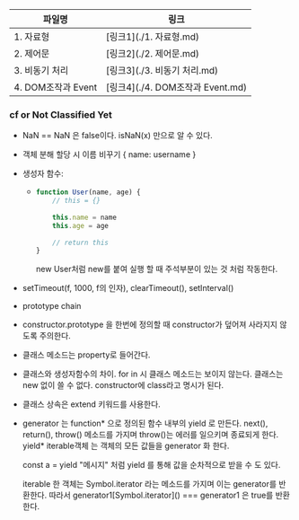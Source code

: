 | 파일명             | 링크                             |
| ------------------ | -------------------------------- |
| 1. 자료형          | [링크1](./1. 자료형.md)          |
| 2. 제어문          | [링크2](./2. 제어문.md)          |
| 3. 비동기 처리     | [링크3](./3. 비동기 처리.md)     |
| 4. DOM조작과 Event | [링크4](./4. DOM조작과 Event.md) |





### cf or Not Classified Yet

- NaN == NaN 은 false이다. isNaN(x) 만으로 알 수 있다. 

- 객체 분해 할당 시 이름 비꾸기 { name: username }

- 생성자 함수:

  - ```javascript
    function User(name, age) {
        // this = {}
        
        this.name = name
        this.age = age
        
        // return this
    }
    ```

    new User처럼 new를 붙여 실행 할 때 주석부분이 있는 것 처럼 작동한다.

- setTimeout(f, 1000, f의 인자), clearTimeout(), setInterval()

- prototype chain

- constructor.prototype 을 한번에 정의할 때 constructor가 덮어져 사라지지 않도록 주의한다.

- 클래스 메소드는 property로 들어간다.

- 클래스와 생성자함수의 차이. for in 시 클래스 메소드는 보이지 않는다. 클래스는 new 없이 쓸 수 없다. constructor에 class라고 명시가 된다.

- 클래스 상속은 extend 키워드를 사용한다.

- generator 는 function* 으로 정의된 함수 내부의 yield 로 만든다. next(), return(), throw() 메소드를 가지며 throw()는 에러를 일으키며 종료되게 한다. yield* iterable객체 는 객체의 모든 값들을 generator 화 한다.

  const a = yield "메시지" 처럼 yield 를 통해 값을 순차적으로 받을 수 도 있다.

  iterable 한 객체는 Symbol.iterator 라는 메소드를 가지며 이는 generator를 반환한다. 따라서 generator1[Symbol.iterator\](\) === generator1 은 true를 반환한다.
